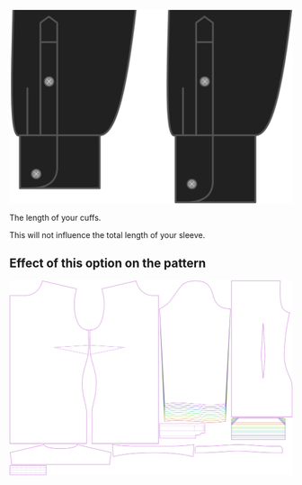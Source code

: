 ![Cuff length](cufflength.svg)

The length of your cuffs.

<Note>

This will not influence the total length of your sleeve.

</Note>

## Effect of this option on the pattern

![This image shows the effect of this option by superimposing several variants that have a different value for this option](simone_cufflength_sample.svg "Effect of this option on the pattern")
